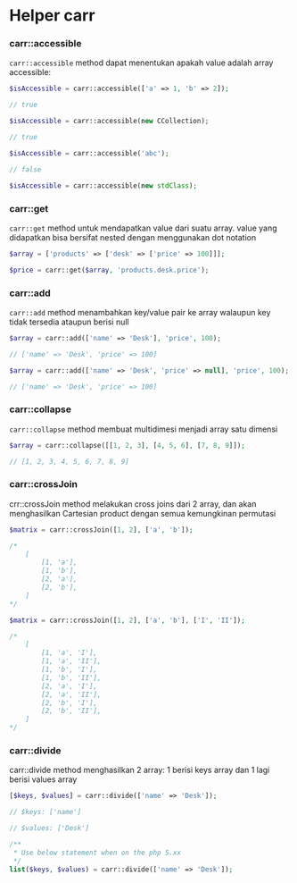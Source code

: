 # Helper carr

### carr::accessible

`carr::accessible` method dapat menentukan apakah value adalah array accessible:
```php
$isAccessible = carr::accessible(['a' => 1, 'b' => 2]);

// true

$isAccessible = carr::accessible(new CCollection);

// true

$isAccessible = carr::accessible('abc');

// false

$isAccessible = carr::accessible(new stdClass);
```


### carr::get
`carr::get` method untuk mendapatkan value dari suatu array.
value yang didapatkan bisa bersifat nested dengan menggunakan dot notation

```php
$array = ['products' => ['desk' => ['price' => 100]]];

$price = carr::get($array, 'products.desk.price');
```

### carr::add
`carr::add` method menambahkan key/value pair ke array walaupun key tidak tersedia ataupun berisi null

```php
$array = carr::add(['name' => 'Desk'], 'price', 100);

// ['name' => 'Desk', 'price' => 100]

$array = carr::add(['name' => 'Desk', 'price' => null], 'price', 100);

// ['name' => 'Desk', 'price' => 100]
```

### carr::collapse
`carr::collapse` method membuat multidimesi menjadi array satu dimensi

```php
$array = carr::collapse([[1, 2, 3], [4, 5, 6], [7, 8, 9]]);

// [1, 2, 3, 4, 5, 6, 7, 8, 9]
```

### carr::crossJoin
crr::crossJoin method melakukan cross joins dari 2 array,  dan akan menghasilkan Cartesian product dengan semua kemungkinan permutasi

```php
$matrix = carr::crossJoin([1, 2], ['a', 'b']);

/*
    [
        [1, 'a'],
        [1, 'b'],
        [2, 'a'],
        [2, 'b'],
    ]
*/

$matrix = carr::crossJoin([1, 2], ['a', 'b'], ['I', 'II']);

/*
    [
        [1, 'a', 'I'],
        [1, 'a', 'II'],
        [1, 'b', 'I'],
        [1, 'b', 'II'],
        [2, 'a', 'I'],
        [2, 'a', 'II'],
        [2, 'b', 'I'],
        [2, 'b', 'II'],
    ]
*/

```

### carr::divide
carr::divide method menghasilkan 2 array: 1 berisi keys array dan 1 lagi berisi values array

```php
[$keys, $values] = carr::divide(['name' => 'Desk']);

// $keys: ['name']

// $values: ['Desk']

/**
 * Use below statement when on the php 5.xx
 */
list($keys, $values) = carr::divide(['name' => 'Desk']);
```
